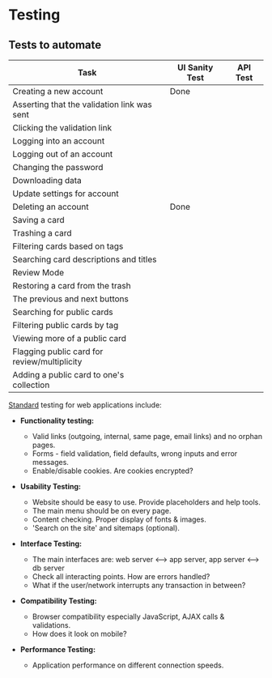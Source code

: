 # Testing

## Tests to automate

| Task | UI Sanity Test | API Test |
| --- | --- | --- |
| Creating a new account | Done | |
| Asserting that the validation link was sent | | |
| Clicking the validation link | | |
| Logging into an account | | |
| Logging out of an account | | |
| Changing the password | | |
| Downloading data | | |
| Update settings for account | | |
| Deleting an account | Done | |
| Saving a card | | |
| Trashing a card | | |
| Filtering cards based on tags | | |
| Searching card descriptions and titles | | |
| Review Mode | | |
| Restoring a card from the trash | | |
| The previous and next buttons | | |
| Searching for public cards | | |
| Filtering public cards by tag | | |
| Viewing more of a public card | | |
| Flagging public card for review/multiplicity | | |
| Adding a public card to one's collection | | |

[Standard](https://www.softwaretestinghelp.com/web-application-testing/) testing for web applications include:

* **Functionality testing:**

  * Valid links (outgoing, internal, same page, email links) and no orphan pages.
  * Forms - field validation, field defaults, wrong inputs and error messages.
  * Enable/disable cookies. Are cookies encrypted?

* **Usability Testing:**

  * Website should be easy to use. Provide placeholders and help tools.
  * The main menu should be on every page.
  * Content checking. Proper display of fonts & images.
  * 'Search on the site' and sitemaps (optional).

* **Interface Testing:**

  * The main interfaces are: web server <--> app server, app server <--> db server
  * Check all interacting points. How are errors handled?
  * What if the user/network interrupts any transaction in between?

* **Compatibility Testing:**

  * Browser compatibility especially JavaScript, AJAX calls & validations.
  * How does it look on mobile?

* **Performance Testing:**

  * Application performance on different connection speeds.